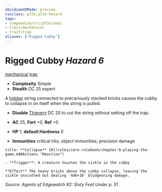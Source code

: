 ```yaml
---
obsidianUIMode: preview
cssclass: pf2e,pf2e-hazard
tags:
- compendium/src/pf2e/aoe2
- trait/mechanical
- trait/trap
aliases: ["Rigged Cubby"]
---
```

# Rigged Cubby *Hazard 6*  
[mechanical](mechanical.md "Mechanical Hazard Trait")  [trap](trap.md "Trap Hazard Trait")  

- **Complexity** Simple
- **Stealth** DC 25 expert  

A [hidden](conditions.md#Hidden) string connected to precariously stacked bricks causes the cubby to collapse in on itself when the string is pulled.

- **Disable** [Thievery](skills.md#Thievery) DC 20 to cut the string without setting off the trap.  

- **AC** 25, **Fort** +0, **Ref** +0
- **HP** 1; **default Hardness** 0
- **Immunities** critical hits; object immunities; precision damage

```ad-embed-ability
title: **Collapse** [R](rules/core-rulebook/chapter-9-playing-the-game.md#Actions "Reaction")

- **Trigger**: A creature touches the sickle in the cubby

**Effect** The heavy bricks above the cubby collapse, leaving the sickle unscathed but dealing `4d6+10` bludgeoning damage.
```

*Source: Agents of Edgewatch #2: Sixty Feet Under p. 51*